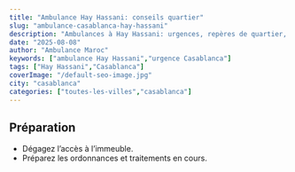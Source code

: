 ```yaml
---
title: "Ambulance Hay Hassani: conseils quartier"
slug: "ambulance-casablanca-hay-hassani"
description: "Ambulances à Hay Hassani: urgences, repères de quartier, comment préparer l’arrivée de l’équipe."
date: "2025-08-08"
author: "Ambulance Maroc"
keywords: ["ambulance Hay Hassani","urgence Casablanca"]
tags: ["Hay Hassani","Casablanca"]
coverImage: "/default-seo-image.jpg"
city: "casablanca"
categories: ["toutes-les-villes","casablanca"]
---
```


## Préparation

- Dégagez l’accès à l’immeuble.
- Préparez les ordonnances et traitements en cours.
